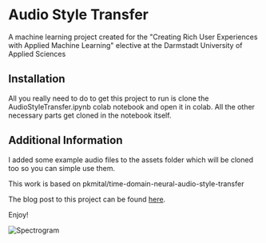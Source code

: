 # Audio Style Transfer
A machine learning project created for the "Creating Rich User Experiences with Applied Machine Learning" elective at the Darmstadt University of Applied Sciences

## Installation
All you really need to do to get this project to run is clone the AudioStyleTransfer.ipynb colab notebook and open it in colab. All the other necessary parts get cloned in the notebook itself.

## Additional Information
I added some example audio files to the assets folder which will be cloned too so you can simple use them.  

This work is based on pkmital/time-domain-neural-audio-style-transfer

The blog post to this project can be found [here](https://notadvisable.github.io/audio_style_transfer/docs/blog).

Enjoy!

![Spectrogram](https://notadvisable.github.io/audio_style_transfer/assets/img/talkingMozart.png)

